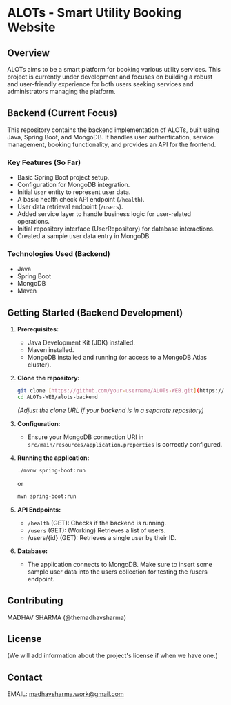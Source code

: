 # ALOTs - Smart Utility Booking Website

## Overview

ALOTs aims to be a smart platform for booking various utility services. This project is currently under development and focuses on building a robust and user-friendly experience for both users seeking services and administrators managing the platform.

## Backend (Current Focus)

This repository contains the backend implementation of ALOTs, built using Java, Spring Boot, and MongoDB. It handles user authentication, service management, booking functionality, and provides an API for the frontend.

### Key Features (So Far)

* Basic Spring Boot project setup.
* Configuration for MongoDB integration.
* Initial `User` entity to represent user data.
* A basic health check API endpoint (`/health`).
* User data retrieval endpoint (`/users`).
* Added service layer to handle business logic for user-related operations.
* Initial repository interface (UserRepository) for database interactions.
* Created a sample user data entry in MongoDB.

### Technologies Used (Backend)

* Java
* Spring Boot
* MongoDB
* Maven

## Getting Started (Backend Development)

1.  **Prerequisites:**
    * Java Development Kit (JDK) installed.
    * Maven installed.
    * MongoDB installed and running (or access to a MongoDB Atlas cluster).

2.  **Clone the repository:**
    ```bash
    git clone [https://github.com/your-username/ALOTs-WEB.git](https://github.com/your-username/ALOTs-WEB.git)
    cd ALOTs-WEB/alots-backend
    ```
    *(Adjust the clone URL if your backend is in a separate repository)*

3.  **Configuration:**
    * Ensure your MongoDB connection URI in `src/main/resources/application.properties` is correctly configured.

4.  **Running the application:**
    ```bash
    ./mvnw spring-boot:run
    ```
    or
    ```bash
    mvn spring-boot:run
    ```

5.  **API Endpoints:**
    * `/health` (GET): Checks if the backend is running.
    * `/users` (GET): (Working) Retrieves a list of users.
    * /users/{id} (GET): Retrieves a single user by their ID.

6.  **Database:**
    * The application connects to MongoDB. Make sure to insert some sample 
      user data into the users collection for testing the /users endpoint.

## Contributing

MADHAV SHARMA (@themadhavsharma)

## License

(We will add information about the project's license if when we have one.)

## Contact

EMAIL: madhavsharma.work@gmail.com
